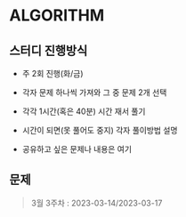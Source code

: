 # ALGORITHM

## 스터디 진행방식
* 주 2회 진행(화/금)
* 각자 문제 하나씩 가져와 그 중 문제 2개 선택
* 각각 1시간(혹은 40분) 시간 재서 풀기
* 시간이 되면(못 풀어도 중지) 각자 풀이방법 설명

* 공유하고 싶은 문제나 내용은 여기

## 문제
> 3월 3주차 : 2023-03-14/2023-03-17
